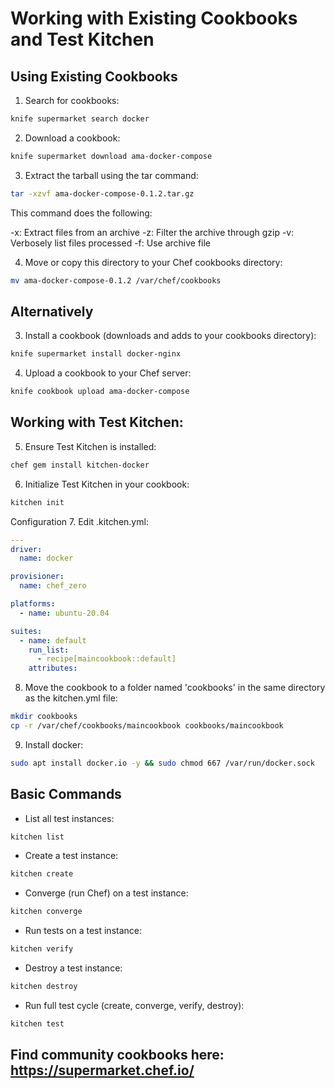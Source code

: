 # Working with Existing Cookbooks and Test Kitchen

## Using Existing Cookbooks

1. Search for cookbooks:

```bash
knife supermarket search docker
```

2. Download a cookbook:

```bash
knife supermarket download ama-docker-compose
```

3. Extract the tarball using the tar command:

```bash
tar -xzvf ama-docker-compose-0.1.2.tar.gz
```
This command does the following:

-x: Extract files from an archive
-z: Filter the archive through gzip
-v: Verbosely list files processed
-f: Use archive file

4. Move or copy this directory to your Chef cookbooks directory:

```bash
mv ama-docker-compose-0.1.2 /var/chef/cookbooks
```

## Alternatively 

3. Install a cookbook (downloads and adds to your cookbooks directory):

```bash
knife supermarket install docker-nginx
```

4. Upload a cookbook to your Chef server:

```bash
knife cookbook upload ama-docker-compose
```

## Working with Test Kitchen:

5. Ensure Test Kitchen is installed:

```bash
chef gem install kitchen-docker
```

6. Initialize Test Kitchen in your cookbook:

```bash
kitchen init
```

Configuration
7. Edit .kitchen.yml:

```yaml
---
driver:
  name: docker

provisioner:
  name: chef_zero

platforms:
  - name: ubuntu-20.04

suites:
  - name: default
    run_list:
      - recipe[maincookbook::default]
    attributes:
```

8. Move the cookbook to a folder named 'cookbooks' in the same directory as the kitchen.yml file:

```bash
mkdir cookbooks
cp -r /var/chef/cookbooks/maincookbook cookbooks/maincookbook
```

9. Install docker:

```bash
sudo apt install docker.io -y && sudo chmod 667 /var/run/docker.sock
```

## Basic Commands

- List all test instances:

```bash
kitchen list
```

- Create a test instance:

```bash
kitchen create
```

- Converge (run Chef) on a test instance:

```bash
kitchen converge
```

- Run tests on a test instance:

```bash
kitchen verify
```

- Destroy a test instance:

```bash
kitchen destroy
```

- Run full test cycle (create, converge, verify, destroy):

```bash
kitchen test
```

## Find community cookbooks here: https://supermarket.chef.io/